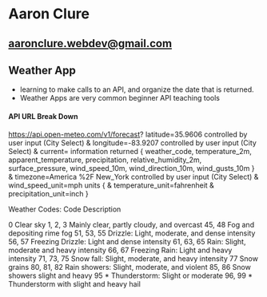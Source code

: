 # Aaron Clure
## aaronclure.webdev@gmail.com

## Weather App
- learning to make calls to an API, and organize the date that is returned.
- Weather Apps are very common beginner API teaching tools


#### API URL Break Down
https://api.open-meteo.com/v1/forecast?
latitude=35.9606                                        controlled by user input (City Select)
&
longitude=-83.9207                                      controlled by user input (City Select)
&
current=                                                information returned    {
weather_code,
temperature_2m,
apparent_temperature,
precipitation,
relative_humidity_2m,
surface_pressure,
wind_speed_10m,
wind_direction_10m,
wind_gusts_10m                                          }
&
timezone=America %2F New_York                           controlled by user input (City Select)
&
wind_speed_unit=mph                                     units   {
&
temperature_unit=fahrenheit
&
precipitation_unit=inch                                 }



Weather Codes:
Code                    Description

0                   Clear sky
1, 2, 3	            Mainly clear, partly cloudy, and overcast
45, 48	            Fog and depositing rime fog
51, 53, 55	        Drizzle: Light, moderate, and dense intensity
56, 57	            Freezing Drizzle: Light and dense intensity
61, 63, 65	        Rain: Slight, moderate and heavy intensity
66, 67	            Freezing Rain: Light and heavy intensity
71, 73, 75      	Snow fall: Slight, moderate, and heavy intensity
77	                Snow grains
80, 81, 82          Rain showers: Slight, moderate, and violent
85, 86	            Snow showers slight and heavy
95 *	            Thunderstorm: Slight or moderate
96, 99 *	        Thunderstorm with slight and heavy hail